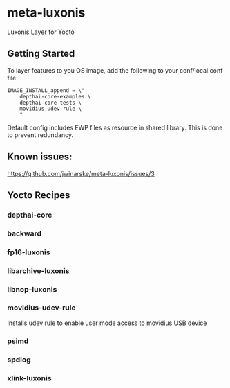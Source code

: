 # meta-luxonis
Luxonis Layer for Yocto

## Getting Started

To layer features to you OS image, add the following to your conf/local.conf file:

```
IMAGE_INSTALL_append = \"
    depthai-core-examples \
    depthai-core-tests \
    movidius-udev-rule \
    "
```
Default config includes FWP files as resource in shared library.  This is done to prevent redundancy.

## Known issues:
https://github.com/jwinarske/meta-luxonis/issues/3



## Yocto Recipes

### depthai-core

### backward

### fp16-luxonis

### libarchive-luxonis

### libnop-luxonis

### movidius-udev-rule

Installs udev rule to enable user mode access to movidius USB device

### psimd

### spdlog

### xlink-luxonis
